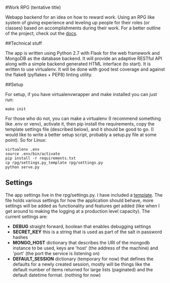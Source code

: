 #Work RPG (tentative title)

Webapp backend for an idea on how to reward work.  Using an RPG like system of
giving experience and leveling up people for their roles (or classes) based on
accomplishments during their work.  For a better outline of the project, check out
the [docs](docs/intro.md).

##Technical stuff

The app is written using Python 2.7 with Flask for the web framework and MongoDB as
the database backend.  It will provide an adaptive RESTful API along with a simple
backend generated HTML interface (to start).  It is written to use virtualenv.  It
will be done with good test coverage and against the flake8 (pyflakes + PEP8)
linting utility.

##Setup

For setup, if you have virtualenvwrapper and make installed you can just run:
```
make init
```

For those who do not, you can make a virtualenv (I recommend something like .env or
venv), activate it, then pip install the requirements, copy the template settings
file (described below), and it should be good to go.  (I would like to write a
better setup script, probably a setup.py file at some point).  So for Linux:
```
virtualenv .env
source .env/bin/activate
pip install -r requirements.txt
cp rpg/settings.py_template rpg/settings.py
python serve.py
```

## Settings

The app settings live in the rpg/settings.py.  I have included a
[template](rpg/settings.py_template).  The file holds various settings for how the
application should behave, more settings will be added as functionality and
features get added (like when I get around to making the logging at a production
level capacity).  The current settings are:
* **DEBUG** straight forward, boolean that enables debugging settings
* **SECRET_KEY** this is a string that is used as part of the salt in password
  hashes
* **MONGO_HOST** dictionary that describes the URI of the mongodb instance to be
  used, keys are 'host' (the address of the machine) and 'port' (the port the
  service is listening on)
* **DEFAULT_SESSION** dictionary (temporary for now) that defines the defaults for
  a newly created session, mostly will be things like the default number of items
  returned for large lists (paginated) and the default datetime format.  (nothing
  for now)
